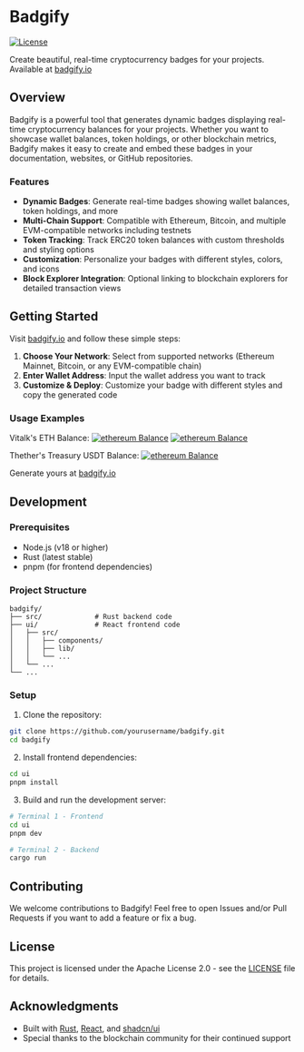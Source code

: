 # Badgify

[![License](https://img.shields.io/badge/License-Apache%202.0-blue.svg)](https://opensource.org/licenses/Apache-2.0)

Create beautiful, real-time cryptocurrency badges for your projects. Available at [badgify.io](https://badgify.io)

## Overview

Badgify is a powerful tool that generates dynamic badges displaying real-time cryptocurrency balances for your projects. Whether you want to showcase wallet balances, token holdings, or other blockchain metrics, Badgify makes it easy to create and embed these badges in your documentation, websites, or GitHub repositories.

### Features

- **Dynamic Badges**: Generate real-time badges showing wallet balances, token holdings, and more
- **Multi-Chain Support**: Compatible with Ethereum, Bitcoin, and multiple EVM-compatible networks including testnets
- **Token Tracking**: Track ERC20 token balances with custom thresholds and styling options
- **Customization**: Personalize your badges with different styles, colors, and icons
- **Block Explorer Integration**: Optional linking to blockchain explorers for detailed transaction views

## Getting Started

Visit [badgify.io](https://badgify.io) and follow these simple steps:

1. **Choose Your Network**: Select from supported networks (Ethereum Mainnet, Bitcoin, or any EVM-compatible chain)
2. **Enter Wallet Address**: Input the wallet address you want to track
3. **Customize & Deploy**: Customize your badge with different styles and copy the generated code

### Usage Examples

Vitalk's ETH Balance: [![ethereum Balance](https://badgify.io/badge/evm/1/balance/0xd8dA6BF26964aF9D7eEd9e03E53415D37aA96045)](https://badgify.io/scanner/evm/1/balance/0xd8dA6BF26964aF9D7eEd9e03E53415D37aA96045) [![ethereum Balance](https://badgify.io/badge/evm/8453/balance/0xd8dA6BF26964aF9D7eEd9e03E53415D37aA96045)](https://badgify.io/scanner/evm/8453/balance/0xd8dA6BF26964aF9D7eEd9e03E53415D37aA96045)

Thether's Treasury USDT Balance: [![ethereum Balance](https://badgify.io/badge/evm/1/erc20_balance/0xdac17f958d2ee523a2206206994597c13d831ec7/0x5754284f345afc66a98fbB0a0Afe71e0F007B949?v=1)](https://badgify.io/scanner/evm/1/erc20_balance/0xdac17f958d2ee523a2206206994597c13d831ec7/0x5754284f345afc66a98fbB0a0Afe71e0F007B949)

Generate yours at [badgify.io](https://badgify.io/generator)

## Development

### Prerequisites

- Node.js (v18 or higher)
- Rust (latest stable)
- pnpm (for frontend dependencies)

### Project Structure

```
badgify/
├── src/             # Rust backend code
├── ui/              # React frontend code
│   ├── src/
│   │   ├── components/
│   │   ├── lib/
│   │   └── ...
│   └── ...
└── ...
```

### Setup

1. Clone the repository:
```bash
git clone https://github.com/yourusername/badgify.git
cd badgify
```

2. Install frontend dependencies:
```bash
cd ui
pnpm install
```

3. Build and run the development server:
```bash
# Terminal 1 - Frontend
cd ui
pnpm dev

# Terminal 2 - Backend
cargo run
```

## Contributing

We welcome contributions to Badgify! Feel free to open Issues and/or Pull Requests if you want to add a feature 
or fix a bug.


## License

This project is licensed under the Apache License 2.0 - see the [LICENSE](LICENSE) file for details.

## Acknowledgments

- Built with [Rust](https://www.rust-lang.org/), [React](https://reactjs.org/), and [shadcn/ui](https://ui.shadcn.com/)
- Special thanks to the blockchain community for their continued support 
